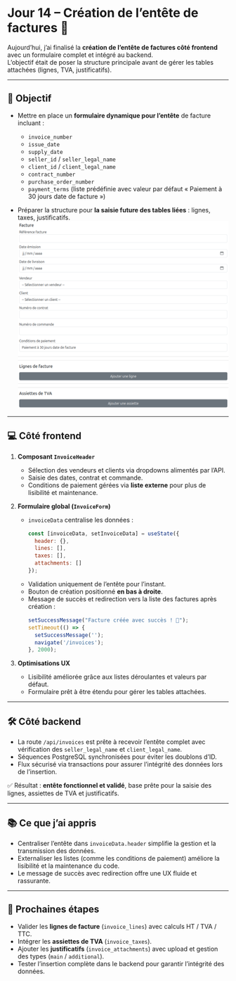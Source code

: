 # Jour 14 – Création de l’entête de factures 📝

Aujourd’hui, j’ai finalisé la **création de l’entête de factures côté frontend** avec un formulaire complet et intégré au backend.  
L’objectif était de poser la structure principale avant de gérer les tables attachées (lignes, TVA, justificatifs).

---

## 🎯 Objectif

- Mettre en place un **formulaire dynamique pour l’entête** de facture incluant :  
  - `invoice_number`  
  - `issue_date`  
  - `supply_date`  
  - `seller_id` / `seller_legal_name`  
  - `client_id` / `client_legal_name`  
  - `contract_number`  
  - `purchase_order_number`  
  - `payment_terms` (liste prédéfinie avec valeur par défaut « Paiement à 30 jours date de facture »)  

- Préparer la structure pour **la saisie future des tables liées** : lignes, taxes, justificatifs.
![Création d'une facture](../images/jour14/createInvoice.png)
---

## 💻 Côté frontend

1. **Composant `InvoiceHeader`**
   - Sélection des vendeurs et clients via dropdowns alimentés par l’API.  
   - Saisie des dates, contrat et commande.  
   - Conditions de paiement gérées via **liste externe** pour plus de lisibilité et maintenance.  

2. **Formulaire global (`InvoiceForm`)**
   - `invoiceData` centralise les données :  
     ```javascript
     const [invoiceData, setInvoiceData] = useState({
       header: {},
       lines: [],
       taxes: [],
       attachments: []
     });
     ```  
   - Validation uniquement de l’entête pour l’instant.  
   - Bouton de création positionné **en bas à droite**.  
   - Message de succès et redirection vers la liste des factures après création :  
     ```javascript
     setSuccessMessage("Facture créée avec succès ! 🎉");
     setTimeout(() => {
       setSuccessMessage('');
       navigate('/invoices');
     }, 2000);
     ```

3. **Optimisations UX**
   - Lisibilité améliorée grâce aux listes déroulantes et valeurs par défaut.  
   - Formulaire prêt à être étendu pour gérer les tables attachées.

---

## 🛠 Côté backend

- La route `/api/invoices` est prête à recevoir l’entête complet avec vérification des `seller_legal_name` et `client_legal_name`.  
- Séquences PostgreSQL synchronisées pour éviter les doublons d’ID.  
- Flux sécurisé via transactions pour assurer l’intégrité des données lors de l’insertion.

✅ Résultat : **entête fonctionnel et validé**, base prête pour la saisie des lignes, assiettes de TVA et justificatifs.

---

## 📚 Ce que j’ai appris

- Centraliser l’entête dans `invoiceData.header` simplifie la gestion et la transmission des données.  
- Externaliser les listes (comme les conditions de paiement) améliore la lisibilité et la maintenance du code.  
- Le message de succès avec redirection offre une UX fluide et rassurante.

---

## 🚀 Prochaines étapes

- Valider les **lignes de facture** (`invoice_lines`) avec calculs HT / TVA / TTC.  
- Intégrer les **assiettes de TVA** (`invoice_taxes`).  
- Ajouter les **justificatifs** (`invoice_attachments`) avec upload et gestion des types (`main` / `additional`).  
- Tester l’insertion complète dans le backend pour garantir l’intégrité des données.
